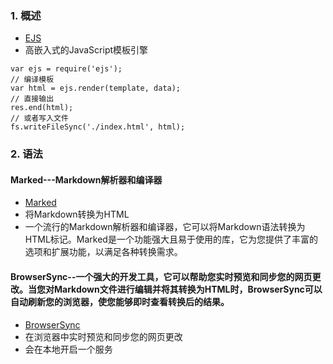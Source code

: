 ### 1. 概述
* [EJS](https://ejs.bootcss.com/#promo)
* 高嵌入式的JavaScript模板引擎
```javsScript
var ejs = require('ejs');
// 编译模板
var html = ejs.render(template, data);
// 直接输出
res.end(html);
// 或者写入文件
fs.writeFileSync('./index.html', html);
```
### 2. 语法
#### Marked---Markdown解析器和编译器
* [Marked](https://marked.js.org/)
* 将Markdown转换为HTML
* 一个流行的Markdown解析器和编译器，它可以将Markdown语法转换为HTML标记。Marked是一个功能强大且易于使用的库，它为您提供了丰富的选项和扩展功能，以满足各种转换需求。
#### BrowserSync--一个强大的开发工具，它可以帮助您实时预览和同步您的网页更改。当您对Markdown文件进行编辑并将其转换为HTML时，BrowserSync可以自动刷新您的浏览器，使您能够即时查看转换后的结果。
* [BrowserSync](https://browsersync.io/docs)
* 在浏览器中实时预览和同步您的网页更改
* 会在本地开启一个服务